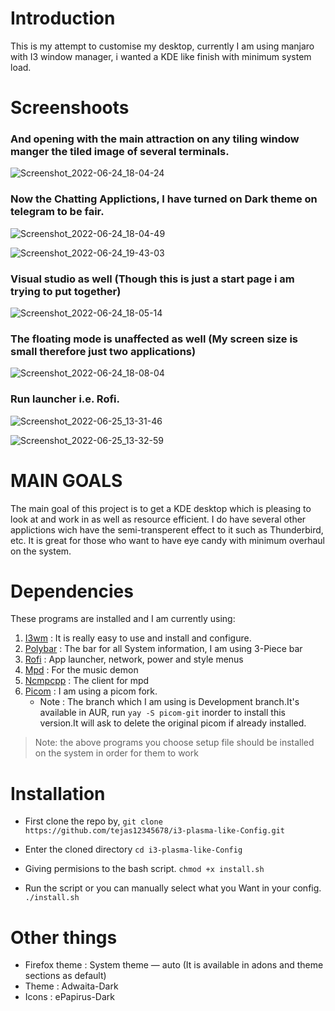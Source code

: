 # Introduction
This is my attempt to customise my desktop, currently I am using manjaro with I3 window manager, i wanted a KDE like finish with minimum system load.

# Screenshoots
### And opening with the main attraction on any tiling window manger the tiled image of several terminals.
![Screenshot_2022-06-24_18-04-24](https://user-images.githubusercontent.com/35838069/175538828-da941655-564b-4b56-aa96-415a709df11b.png)

### Now the Chatting Applictions, I have turned on Dark theme on telegram to be fair.

![Screenshot_2022-06-24_18-04-49](https://user-images.githubusercontent.com/35838069/175538628-c0d0fde9-5ec5-46d5-831e-66c199a459b8.png)

![Screenshot_2022-06-24_19-43-03](https://user-images.githubusercontent.com/35838069/175553953-97e1a998-4819-4201-b1b7-2fb074e61db2.png)

### Visual studio as well (Though this is just a start page i am trying to put together)
![Screenshot_2022-06-24_18-05-14](https://user-images.githubusercontent.com/35838069/175538650-fa4104f9-9845-4d51-9842-ab6bd0eb1dee.png)

### The floating mode is unaffected as well (My screen size is small therefore just two applications)
![Screenshot_2022-06-24_18-08-04](https://user-images.githubusercontent.com/35838069/175538667-87009cd2-7e51-4cf8-97fe-35c5e33075ba.png)

### Run launcher i.e. Rofi.
![Screenshot_2022-06-25_13-31-46](https://user-images.githubusercontent.com/35838069/175764457-f7ff0891-d40b-421b-a92e-8e71cfa6ee47.png)

![Screenshot_2022-06-25_13-32-59](https://user-images.githubusercontent.com/35838069/175764464-520042f2-7406-436b-9ecc-63d189e78f56.png)


# MAIN GOALS
The main goal of this project is to get a KDE desktop which is pleasing to look at and work in as well as resource efficient. I do have several other applictions wich have the semi-transperent effect to it such as Thunderbird, etc. It is great for those who want to have eye candy with minimum overhaul on the system.

# Dependencies

These programs are installed and I am currently using:

1) [I3wm](https://github.com/i3/i3.github.io) : It is really easy to use and install and configure.
2) [Polybar](https://github.com/polybar/polybar) : The bar for all System information, I am using 3-Piece bar
3) [Rofi](https://github.com/adi1090x/rofi) : App launcher, network, power and style menus
4) [Mpd](https://github.com/MusicPlayerDaemon/MPD) : For the music demon
5) [Ncmpcpp](https://github.com/ncmpcpp/ncmpcpp) : The client for mpd
6) [Picom](https://github.com/yshui/picom) : I am using a picom fork. 
    * Note : The branch which I am using is Development branch.It's available in AUR, run `yay -S picom-git` inorder to install this version.It will ask to delete the original picom if already installed.
> Note: the above programs you choose setup file should be installed on the system in order for them to work

# Installation

* First clone the repo by,
    `git clone https://github.com/tejas12345678/i3-plasma-like-Config.git`
    
* Enter the cloned directory
    `cd i3-plasma-like-Config`
    
* Giving permisions to the bash script.
    `chmod +x install.sh`
     
* Run the script or you can manually select what you Want in your config. 
    `./install.sh`


# Other things

* Firefox theme : System theme — auto (It is available in adons and theme sections as default)
* Theme : Adwaita-Dark
* Icons : ePapirus-Dark 
